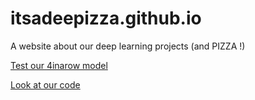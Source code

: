 # itsadeepizza.github.io
A website about our deep learning projects (and PIZZA !)

[Test our 4inarow model](/4inarow)

[Look at our code](/https://github.com/itsadeepizza)
